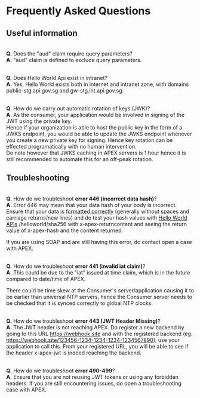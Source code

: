 # Frequently Asked Questions

## Useful information

<br>**Q.** Does the "aud" claim require query parameters?
<br>**A.** "aud" claim is defined to exclude query parameters.

<br>**Q.** Does Hello World Api exist in intranet?
<br>**A.** Yes, Hello World exists both in internet and intranet zone, with domains public-stg.api.gov.sg and gw-stg.int.api.gov.sg.

<br>**Q.** How do we carry out automatic rotation of keys (JWK)?
<br>**A.** As the consumer, your application would be involved in signing of the JWT using the private key.
<br>Hence if your organization is able to host the public key in the form of a JWKS endpoint, you would be able to update the JWKS endpoint whenever you create a new private key for signing. Hence key rotation can be effected programatically with no human intervention.
<br>Do note however that JWKS caching in APEX servers is 1 hour hence it is still recommended to automate this for an off-peak rotation.

## Troubleshooting

<br>**Q.** How do we troubleshoot **error 446 (incorrect data hash)**?
<br>**A.** Error 446 may mean that your data hash of your body is incorrect. Ensure that your data is [formatted correctly](docs/dev/jwt-auth?id=apex-standardized-json-payload) (generally without spaces and carriage returns/new lines) and do test your hash values with [Hello World APIs](docs/hello-world/jwt-auth?id=sha-256-generator) /helloworld/sha256 with x-apex-returncontent and seeing the return value of x-apex-hash and the content returned.

If you are using SOAP and are still having this error, do contact open a case with APEX.

<br>**Q.** How do we troubleshoot **error 441 (invalid iat claim)**?
<br>**A.** This could be due to the "iat" issued at time claim, which is in the future compared to date/time of APEX.

There could be time skew at the Consumer's server/application causing it to be earlier than universal NTP servers, hence the Consumer server needs to be checked that it is synced correctly to global NTP clocks.

<br>**Q.** How do we troubleshoot **error 443 (JWT Header Missing)**?
<br>**A.** The JWT header is not reaching APEX. Do register a new backend by going to this URL https://webhook.site and with the registered backend (eg. https://webhook.site/123456-1234-1234-1234-1234567890), use your application to call this. From your registered URL, you will be able to see if the header x-apex-jwt is indeed reaching the backend.

<br>**Q.** How do we troubleshoot **error 490-499**?
<br>**A.** Ensure that you are not reusing JWT tokens or using any forbidden headers. If you are still encountering issues, do open a troubleshooting case with APEX.
